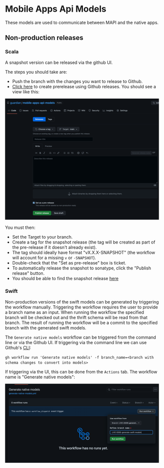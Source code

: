 # Mobile Apps Api Models

These models are used to communicate between MAPI and the native apps.

## Non-production releases

### Scala

A snapshot version can be released via the github UI.

The steps you should take are:
- Push the branch with the changes you want to release to Github.
- [Click here](https://github.com/guardian/mobile-apps-api-models/releases/new?prerelease=true) to create prerelease using Github releases. You should see a view like this:

<img src="./docs/images/scala-pre-release.png">

You must then:
- Set the Target to your branch.
- Create a tag for the snapshot release (the tag will be created as part of the pre-release if it doesn't already exist).
- The tag should ideally have format "vX.X.X-SNAPSHOT" (the workflow will account for a missing `v` or `-SNAPSHOT`).
- Double-check that the "Set as pre-release" box is ticket.
- To automatically release the snapshot to sonatype, click the "Publish release" button.
- You should be able to find the snapshot release [here](https://oss.sonatype.org/content/repositories/snapshots/com/gu/)

### Swift

Non-production versions of the swift models can be generated by triggering the workflow manually. 
Triggering the workflow requires the user to provide a branch name as an input.
When running the workflow the specified branch will be checked out and the thrift schema will be read from that branch.
The result of running the workflow will be a commit to the specified branch with the generated swift models.

The `Generate native models` workflow can be triggered from the command line or via the Github UI. If triggering via the command line we can use Github's [CLI](https://cli.github.com/):

`gh workflow run 'Generate native models' -f branch_name=<branch with schema changes to convert into models>`

If triggering via the UI, this can be done from the `Actions` tab. The workflow name is "Generate native models":

<img src="./docs/images/native-models-pre-release.png">

